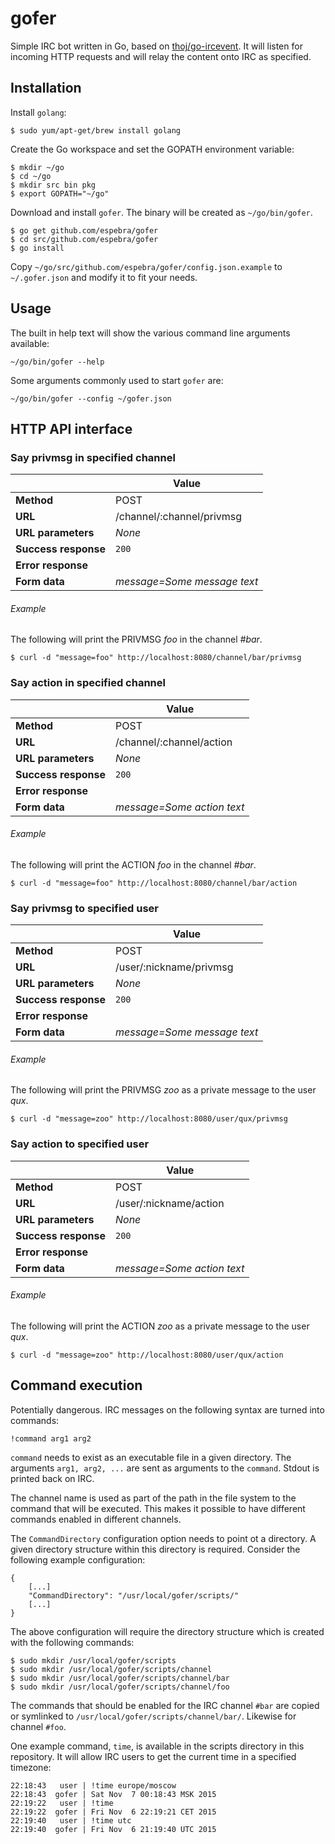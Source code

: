 # gofer

Simple IRC bot written in Go, based on [thoj/go-ircevent](https://github.com/thoj/go-ircevent). It will listen for incoming HTTP requests and will relay the content onto IRC as specified.

## Installation

Install ``golang``:

```
$ sudo yum/apt-get/brew install golang
```

Create the Go workspace and set the GOPATH environment variable:

```
$ mkdir ~/go
$ cd ~/go
$ mkdir src bin pkg
$ export GOPATH="~/go"
```

Download and install ``gofer``. The binary will be created as ``~/go/bin/gofer``.

```
$ go get github.com/espebra/gofer
$ cd src/github.com/espebra/gofer
$ go install
```

Copy ``~/go/src/github.com/espebra/gofer/config.json.example`` to ``~/.gofer.json`` and modify it to fit your needs.

## Usage

The built in help text will show the various command line arguments available:

```
~/go/bin/gofer --help
```

Some arguments commonly used to start ``gofer`` are:

```
~/go/bin/gofer --config ~/gofer.json
```

## HTTP API interface

### Say privmsg in specified channel

|                       | Value                 	|
| --------------------- | ----------------------------- |
| **Method**            | POST				|
| **URL**               | /channel/:channel/privmsg	|
| **URL parameters**    | *None*                	|
| **Success response**  | ``200``               	|
| **Error response**    |                       	|
| **Form data**         | *message=Some message text*	|

###### Example

The following will print the PRIVMSG *foo* in the channel *#bar*.

```
$ curl -d "message=foo" http://localhost:8080/channel/bar/privmsg
```

### Say action in specified channel

|                       | Value                 	|
| --------------------- | ----------------------------- |
| **Method**            | POST				|
| **URL**               | /channel/:channel/action	|
| **URL parameters**    | *None*                	|
| **Success response**  | ``200``               	|
| **Error response**    |                       	|
| **Form data**         | *message=Some action text*	|

###### Example

The following will print the ACTION *foo* in the channel *#bar*.

```
$ curl -d "message=foo" http://localhost:8080/channel/bar/action
```

### Say privmsg to specified user

|                       | Value                 	|
| --------------------- | ----------------------------- |
| **Method**            | POST				|
| **URL**               | /user/:nickname/privmsg	|
| **URL parameters**    | *None*                	|
| **Success response**  | ``200``               	|
| **Error response**    |                       	|
| **Form data**         | *message=Some message text*	|

###### Example

The following will print the PRIVMSG *zoo* as a private message to the user *qux*.

```
$ curl -d "message=zoo" http://localhost:8080/user/qux/privmsg
```

### Say action to specified user

|                       | Value                 	|
| --------------------- | ----------------------------- |
| **Method**            | POST				|
| **URL**               | /user/:nickname/action	|
| **URL parameters**    | *None*                	|
| **Success response**  | ``200``               	|
| **Error response**    |                       	|
| **Form data**         | *message=Some action text*	|

###### Example

The following will print the ACTION *zoo* as a private message to the user *qux*.

```
$ curl -d "message=zoo" http://localhost:8080/user/qux/action
```

## Command execution

Potentially dangerous. IRC messages on the following syntax are turned into commands:

```
!command arg1 arg2
````

``command`` needs to exist as an executable file in a given directory. The arguments ``arg1, arg2, ...`` are sent as arguments to the ``command``. Stdout is printed back on IRC.

The channel name is used as part of the path in the file system to the command that will be executed. This makes it possible to have different commands enabled in different channels.

The ``CommandDirectory`` configuration option needs to point ot a directory. A given directory structure within this directory is required. Consider the following example configuration:

```
{
    [...]
    "CommandDirectory": "/usr/local/gofer/scripts/"
    [...]
}
```

The above configuration will require the directory structure which is created with the following commands:

```
$ sudo mkdir /usr/local/gofer/scripts
$ sudo mkdir /usr/local/gofer/scripts/channel
$ sudo mkdir /usr/local/gofer/scripts/channel/bar
$ sudo mkdir /usr/local/gofer/scripts/channel/foo
```

The commands that should be enabled for the IRC channel ``#bar`` are copied or symlinked to ``/usr/local/gofer/scripts/channel/bar/``. Likewise for channel ``#foo``.

One example command, ``time``, is available in the scripts directory in this repository. It will allow IRC users to get the current time in a specified timezone:

```
22:18:43   user | !time europe/moscow
22:18:43  gofer | Sat Nov  7 00:18:43 MSK 2015
22:19:22   user | !time
22:19:22  gofer | Fri Nov  6 22:19:21 CET 2015
22:19:40   user | !time utc
22:19:40  gofer | Fri Nov  6 21:19:40 UTC 2015
```

